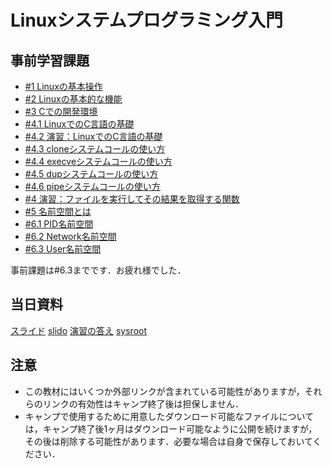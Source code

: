 # Linuxシステムプログラミング入門
## 事前学習課題
* [#1 Linuxの基本操作](1.md)
* [#2 Linuxの基本的な機能](2.md)
* [#3 Cでの開発環境](3.md)
* [#4.1 LinuxでのC言語の基礎](4.1.md)
* [#4.2 演習：LinuxでのC言語の基礎](4.2.md)
* [#4.3 cloneシステムコールの使い方](4.3.md)
* [#4.4 execveシステムコールの使い方](4.4.md)
* [#4.5 dupシステムコールの使い方](4.5.md)
* [#4.6 pipeシステムコールの使い方](4.6.md)
* [#4 演習：ファイルを実行してその結果を取得する関数](4.md)
* [#5 名前空間とは](5.md)
* [#6.1 PID名前空間](6.1.md)
* [#6.2 Network名前空間](6.2.md)
* [#6.3 User名前空間](6.3.md)

事前課題は#6.3までです．お疲れ様でした．
## 当日資料
[スライド](https://docs.google.com/presentation/d/18EInngplJW40GOYPuRxEKgmXzpHpylUTpEVZX_cf6do/edit?usp=sharing)
[slido](https://app.sli.do/event/zml6z6pw)
[演習の答え](ans.md)
[sysroot](https://minicamp-online-2021.s3.us-west-002.backblazeb2.com/sysroot-debian-bullseye.tar.xz)
## 注意
* この教材にはいくつか外部リンクが含まれている可能性がありますが，それらのリンクの有効性はキャンプ終了後は担保しません．
* キャンプで使用するために用意したダウンロード可能なファイルについては，キャンプ終了後1ヶ月はダウンロード可能なように公開を続けますが，その後は削除する可能性があります．必要な場合は自身で保存しておいてください．
